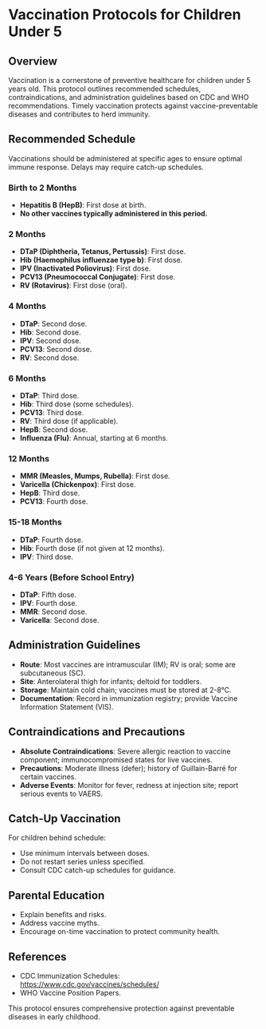 # Vaccination Protocols for Children Under 5

## Overview
Vaccination is a cornerstone of preventive healthcare for children under 5 years old. This protocol outlines recommended schedules, contraindications, and administration guidelines based on CDC and WHO recommendations. Timely vaccination protects against vaccine-preventable diseases and contributes to herd immunity.

## Recommended Schedule
Vaccinations should be administered at specific ages to ensure optimal immune response. Delays may require catch-up schedules.

### Birth to 2 Months
- **Hepatitis B (HepB)**: First dose at birth.
- **No other vaccines typically administered in this period.**

### 2 Months
- **DTaP (Diphtheria, Tetanus, Pertussis)**: First dose.
- **Hib (Haemophilus influenzae type b)**: First dose.
- **IPV (Inactivated Poliovirus)**: First dose.
- **PCV13 (Pneumococcal Conjugate)**: First dose.
- **RV (Rotavirus)**: First dose (oral).

### 4 Months
- **DTaP**: Second dose.
- **Hib**: Second dose.
- **IPV**: Second dose.
- **PCV13**: Second dose.
- **RV**: Second dose.

### 6 Months
- **DTaP**: Third dose.
- **Hib**: Third dose (some schedules).
- **PCV13**: Third dose.
- **RV**: Third dose (if applicable).
- **HepB**: Second dose.
- **Influenza (Flu)**: Annual, starting at 6 months.

### 12 Months
- **MMR (Measles, Mumps, Rubella)**: First dose.
- **Varicella (Chickenpox)**: First dose.
- **HepB**: Third dose.
- **PCV13**: Fourth dose.

### 15-18 Months
- **DTaP**: Fourth dose.
- **Hib**: Fourth dose (if not given at 12 months).
- **IPV**: Third dose.

### 4-6 Years (Before School Entry)
- **DTaP**: Fifth dose.
- **IPV**: Fourth dose.
- **MMR**: Second dose.
- **Varicella**: Second dose.

## Administration Guidelines
- **Route**: Most vaccines are intramuscular (IM); RV is oral; some are subcutaneous (SC).
- **Site**: Anterolateral thigh for infants; deltoid for toddlers.
- **Storage**: Maintain cold chain; vaccines must be stored at 2-8°C.
- **Documentation**: Record in immunization registry; provide Vaccine Information Statement (VIS).

## Contraindications and Precautions
- **Absolute Contraindications**: Severe allergic reaction to vaccine component; immunocompromised states for live vaccines.
- **Precautions**: Moderate illness (defer); history of Guillain-Barré for certain vaccines.
- **Adverse Events**: Monitor for fever, redness at injection site; report serious events to VAERS.

## Catch-Up Vaccination
For children behind schedule:
- Use minimum intervals between doses.
- Do not restart series unless specified.
- Consult CDC catch-up schedules for guidance.

## Parental Education
- Explain benefits and risks.
- Address vaccine myths.
- Encourage on-time vaccination to protect community health.

## References
- CDC Immunization Schedules: https://www.cdc.gov/vaccines/schedules/
- WHO Vaccine Position Papers.

This protocol ensures comprehensive protection against preventable diseases in early childhood.